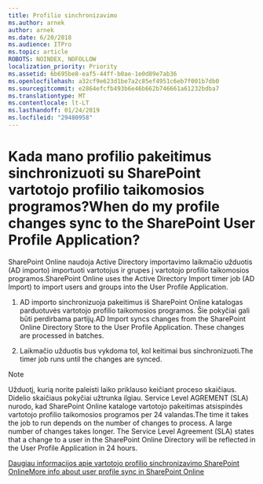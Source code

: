 ```yaml
---
title: Profilio sinchronizavimo
ms.author: arnek
author: arnek
ms.date: 6/20/2018
ms.audience: ITPro
ms.topic: article
ROBOTS: NOINDEX, NOFOLLOW
localization_priority: Priority
ms.assetid: 6b695be8-eaf5-44ff-b0ae-1e0d89e7ab36
ms.openlocfilehash: a32cf9e623d1be7a2c85ef4951c6eb7f001b7db0
ms.sourcegitcommit: e2864efcfb493b6e46b662b746661a61232bdba7
ms.translationtype: MT
ms.contentlocale: lt-LT
ms.lasthandoff: 01/24/2019
ms.locfileid: "29480958"
---
```

# <a name="when-do-my-profile-changes-sync-to-the-sharepoint-user-profile-application"></a><span data-ttu-id="8351a-102">Kada mano profilio pakeitimus sinchronizuoti su SharePoint vartotojo profilio taikomosios programos?</span><span class="sxs-lookup"><span data-stu-id="8351a-102">When do my profile changes sync to the SharePoint User Profile Application?</span></span>

<span data-ttu-id="8351a-103">SharePoint Online naudoja Active Directory importavimo laikmačio užduotis (AD importo) importuoti vartotojus ir grupes į vartotojo profilio taikomosios programos.</span><span class="sxs-lookup"><span data-stu-id="8351a-103">SharePoint Online uses the Active Directory Import timer job (AD Import) to import users and groups into the User Profile Application.</span></span> 
  
1. <span data-ttu-id="8351a-p101">AD importo sinchronizuoja pakeitimus iš SharePoint Online katalogas parduotuvės vartotojo profilio taikomosios programos. Šie pokyčiai gali būti perdirbama partijų.</span><span class="sxs-lookup"><span data-stu-id="8351a-p101">AD Import syncs changes from the SharePoint Online Directory Store to the User Profile Application. These changes are processed in batches.</span></span>
    
2. <span data-ttu-id="8351a-106">Laikmačio užduotis bus vykdoma tol, kol keitimai bus sinchronizuoti.</span><span class="sxs-lookup"><span data-stu-id="8351a-106">The timer job runs until the changes are synced.</span></span>
    
> [!NOTE]
> <span data-ttu-id="8351a-p102">Užduotį, kurią norite paleisti laiko priklauso keičiant proceso skaičiaus. Didelio skaičiaus pokyčiai užtrunka ilgiau. Service Level AGREMENT (SLA) nurodo, kad SharePoint Online kataloge vartotojo pakeitimas atsispindės vartotojo profilio taikomosios programos per 24 valandas.</span><span class="sxs-lookup"><span data-stu-id="8351a-p102">The time it takes the job to run depends on the number of changes to process. A large number of changes takes longer. The Service Level Agreement (SLA) states that a change to a user in the SharePoint Online Directory will be reflected in the User Profile Application in 24 hours.</span></span> 
  
[<span data-ttu-id="8351a-110">Daugiau informacijos apie vartotojo profilio sinchronizavimo SharePoint Online</span><span class="sxs-lookup"><span data-stu-id="8351a-110">More info about user profile sync in SharePoint Online</span></span>](https://go.microsoft.com/fwlink/?linkid=875671)
  


